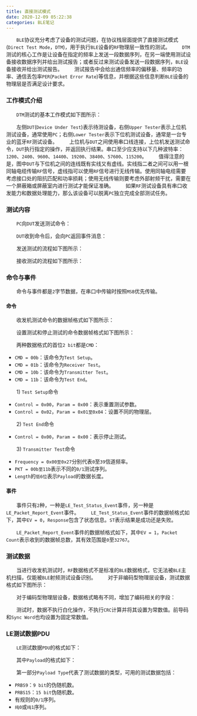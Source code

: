 ```yaml
---
title: 直接测试模式
date: 2020-12-09 05:22:38
categories: BLE笔记
---
```

&emsp;&emsp;`BLE`协议充分考虑了设备的测试问题，在协议栈层面提供了直接测试模式(`Direct Test Mode`，`DTM`)，用于执行`BLE`设备的`RF`物理层一致性的测试。<!--more-->
&emsp;&emsp;`DTM`测试的核心工作是让设备在指定的频率上发送一段数据序列，在另一端使用测试设备接收数据序列并给出测试报告；或者反过来测试设备发送一段数据序列，`BLE`设备接收并给出测试报告。
&emsp;&emsp;测试报告中会给出通信频率的偏移量、频率的功率、通信丢包率`PER`(`Packet Error Rate`)等信息，并根据这些信息判断`BLE`设备的物理层是否满足设计要求。

### 工作模式介绍

&emsp;&emsp;`DTM`测试的基本工作模式如下图所示：

&emsp;&emsp;左侧`DUT`(`Device Under Test`)表示待测设备，右侧`Upper Tester`表示上位机测试设备，通常使用`PC`；右侧`Lower Tester`表示下位机测试设备，通常是一台专业的蓝牙`RF`测试设备。
&emsp;&emsp;上位机与`DUT`之间使用串口线连接，上位机发送测试命令，`DUT`执行指定的操作，并返回执行结果。串口至少应支持以下几种波特率：`1200`、`2400`、`9600`、`14400`、`19200`、`38400`、`57600`、`115200`。
&emsp;&emsp;值得注意的是，图中`DUT`与下位机之间的连线既有实线又有虚线。实线指二者之间可以用一根同轴电缆传输`RF`信号，虚线指可以使用`RF`信号进行无线传输。使用同轴电缆需要考虑接口处的阻抗匹配和功率损耗；使用无线传输则要考虑外部射频干扰，需要在一个屏蔽箱或屏蔽室内进行测试才能保证准确。
&emsp;&emsp;如果`RF`测试设备具有串口收发能力和数据处理能力，那么该设备可以脱离`PC`独立完成全部测试任务。

### 测试内容

&emsp;&emsp;`PC`向`DUT`发送测试命令：

&emsp;&emsp;`DUT`收到命令后，会向`PC`返回事件消息：

&emsp;&emsp;发送测试的流程如下图所示：

&emsp;&emsp;接收测试的流程如下图所示：

### 命令与事件

&emsp;&emsp;命令与事件都是`2`字节数据，在串口中传输时按照`MSB`优先传输。

#### 命令

&emsp;&emsp;收发机测试命令的数据帧格式如下图所示：

&emsp;&emsp;设置测试和停止测试的命令数据帧格式如下图所示：

&emsp;&emsp;两种数据格式的首位`2 bit`都是`CMD`：

- `CMD = 00b`：该命令为`Test Setup`。
- `CMD = 01b`：该命令为`Receiver Test`。
- `CMD = 10b`：该命令为`Transmitter Test`。
- `CMD = 11b`：该命令为`Test End`。

&emsp;&emsp;1) `Test Setup`命令

- `Control = 0x00`，`Param = 0x00`：表示重置测试参数。
- `Control = 0x02`，`Param = 0x01至0x04`：设置不同的物理层。

&emsp;&emsp;2) `Test End`命令

- `Control = 0x00`，`Param = 0x00`：表示停止测试。

&emsp;&emsp;3) `Transmitter Test`命令

- `Frequency = 0x00至0x27`分别代表`0`至`39`信道频率。
- `PKT = 00b至11b`表示不同的`0/1`测试序列。
- `Length`的`低6位`表示`Payload`的数据长度。

#### 事件

&emsp;&emsp;事件只有`2`种，一种是`LE_Test_Status_Event`事件，另一种是`LE_Packet_Report_Event`事件。
&emsp;&emsp;`LE_Test_Status_Event`事件的数据帧格式如下，其中`EV = 0`，`Response`包含了状态信息。`ST`表示结果是成功还是失败。

&emsp;&emsp;`LE_Packet_Report_Event`事件的数据帧格式如下，其中`EV = 1`，`Packet Count`表示收到的数据帧总数，其有效范围是`0`至`32767`。

### 测试数据

&emsp;&emsp;当进行收发机测试时，`RF`数据格式不是标准的`BLE`数据格式，它无法被`BLE`主机扫描，仅能被`BLE`射频测试设备识别。
&emsp;&emsp;对于非编码型物理层设备，测试数据格式如下图所示：

&emsp;&emsp;对于编码型物理层设备，数据格式略有不同，增加了编码相关的字段：

&emsp;&emsp;测试时，数据不执行白化操作，不执行`CRC`计算并将其设置为常数值。前导码和`Sync Word`也均设置为固定常数值。

### LE测试数据PDU

&emsp;&emsp;`LE`测试数据`PDU`的格式如下：

&emsp;&emsp;其中`Payload`的格式如下：

&emsp;&emsp;第一部分`Payload Type`代表了测试数据的类型，可用的测试数据包括：

- `PRBS9`：`9 bit`的伪随机数。
- `PRBS15`：`15 bit`伪随机数。
- 有规则的`0/1`序列。
- `纯0`或`纯1`序列。